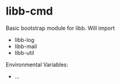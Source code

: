 libb-cmd
========

Basic bootstrap module for libb. Will import
- libb-log
- libb-mail
- libb-util

Environmental Variables:

- ...
